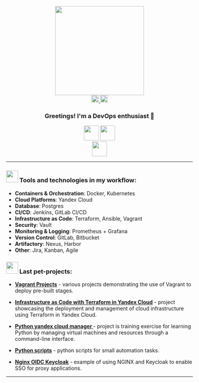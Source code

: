 <div id="header" align="center">
  <img src="https://i.giphy.com/media/v1.Y2lkPTc5MGI3NjExMGJsNmJzZGtuMmVmZmQ1eTE1a2NxbndxbmY5YmN6bWlhcTVsYjVreSZlcD12MV9pbnRlcm5hbF9naWZfYnlfaWQmY3Q9cw/2z956IUc3J0noEOXUL/giphy.gif" width="240"/>

</div>
<div align="center">
  <a href="https://t.me/spbNeroGen" target="_blank">
    <img
      height="20"
      alt="telegram logo"
      src="https://img.shields.io/static/v1?message=Telegrm&logo=telegram&label=&color=2CA5E0&logoColor=white&labelColor=&style=for-the-badge"
    />
  </a>
  <a href="mailto:nerogen92@mail.ru" target="_blank">
    <img
      height="20"
      alt="gmail logo"
      src="https://img.shields.io/static/v1?message=Email&logo=gmail&label=&color=A084DC&logoColor=white&labelColor=&style=for-the-badge"
    />
  </a>
    <h3>Greetings! I'm a DevOps enthusiast 🦊</h1>
</div>
<div align="center">
    <img height="40" src="https://skillicons.dev/icons?i=docker,kubernetes,terraform,ansible,jenkins,gitlab,bitbucket"/>
    <img height="40" src="https://skillicons.dev/icons?i=prometheus,grafana,postgres"/><br>
    <img height="40" src="https://skillicons.dev/icons?i=ubuntu,debian,linux,windows,bash"/>
</div>

---


### <img src = "https://i.giphy.com/media/v1.Y2lkPTc5MGI3NjExYmtqaGV6NTY0ZHM0cTRyMjZ2dnJnajZxYW01ZXc0cnEyMmZpd3gzNyZlcD12MV9pbnRlcm5hbF9naWZfYnlfaWQmY3Q9cw/enpIevs8vEyCX8G9C4/giphy.gif" width = 32px>  Tools and technologies in my workflow:



- **Containers & Orchestration**: Docker, Kubernetes
- **Cloud Platforms**: Yandex Cloud
- **Database**: Postgres
- **CI/CD**: Jenkins, GitLab CI/CD
- **Infrastructure as Code**: Terraform, Ansible, Vagrant
- **Security**: Vault
- **Monitoring & Logging**: Prometheus + Grafana
- **Version Control**: GitLab, Bitbucket
- **Artifactory**: Nexus, Harbor
- **Other**: Jira, Kanban, Agile

### <img src = "https://i.giphy.com/media/v1.Y2lkPTc5MGI3NjExNmpvNjhkdm9tYmxoZGJ3ZmNiZzJuamQxdWowOHJ6eWJ1Y25vMmlqaSZlcD12MV9pbnRlcm5hbF9naWZfYnlfaWQmY3Q9dHM/Pws9mbaqa1Tr497uBB/giphy.gif" width = 32px> Last pet-projects:

- **[Vagrant Projects](https://github.com/spbNeroGen/vagrant-projects)** - various projects demonstrating the use of Vagrant to deploy pre-built stages.

- **[Infrastructure as Code with Terraform in Yandex Cloud](https://github.com/spbNeroGen/iac-terraform)** - project showcasing the deployment and management of cloud infrastructure using Terraform in Yandex Cloud.

- **[Python yandex cloud manager ](https://github.com/spbNeroGen/python-cloud-manager)** - project is training exercise for learning Python by managing virtual machines and resources through a command-line interface.

- **[Python scripts](https://github.com/spbNeroGen/python-scripts)** - python scripts for small automation tasks.

- **[Nginx OIDC Keycloak](https://github.com/spbNeroGen/nginx-oidc-keycloak)** - example of using NGINX and Keycloak to enable SSO for proxy applications.

---

